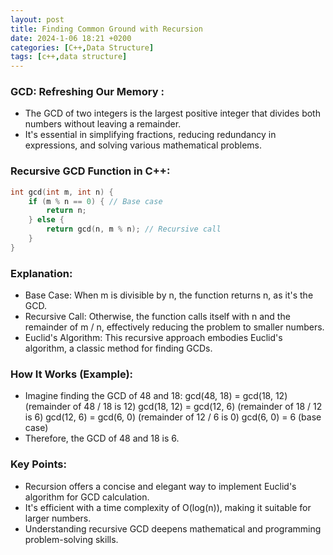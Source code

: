 ```yaml
---
layout: post
title: Finding Common Ground with Recursion
date: 2024-1-06 18:21 +0200
categories: [C++,Data Structure]
tags: [c++,data structure]
---
```

### GCD: Refreshing Our Memory :
- The GCD of two integers is the largest positive integer that divides both numbers without leaving a remainder.
- It's essential in simplifying fractions, reducing redundancy in expressions, and solving various mathematical problems.

### Recursive GCD Function in C++:
```c++
int gcd(int m, int n) {
    if (m % n == 0) { // Base case
        return n;
    } else {
        return gcd(n, m % n); // Recursive call
    }
}
```

### Explanation:
- Base Case: When m is divisible by n, the function returns n, as it's the GCD.
- Recursive Call: Otherwise, the function calls itself with n and the remainder of m / n, effectively reducing the problem to smaller numbers.
- Euclid's Algorithm: This recursive approach embodies Euclid's algorithm, a classic method for finding GCDs.

### How It Works (Example):
- Imagine finding the GCD of 48 and 18:
gcd(48, 18) = gcd(18, 12) (remainder of 48 / 18 is 12)
gcd(18, 12) = gcd(12, 6) (remainder of 18 / 12 is 6)
gcd(12, 6) = gcd(6, 0) (remainder of 12 / 6 is 0)
gcd(6, 0) = 6 (base case)
- Therefore, the GCD of 48 and 18 is 6.

### Key Points:
- Recursion offers a concise and elegant way to implement Euclid's algorithm for GCD calculation.
- It's efficient with a time complexity of O(log(n)), making it suitable for larger numbers.
- Understanding recursive GCD deepens mathematical and programming problem-solving skills.